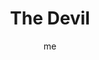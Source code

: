 ---
# basics
title     		 : "The Devil"
token					 : 'major-15'
card_type			 : '' # major, minor, court
layout				 : "tarot-card"
author    		 : 'me'
one_liner 		 : "Shadow, materialism, bondage, delusion"
images				 : ['/assets/images/tarot/rws/rw-major-15.jpg']
keywords			 : ['shadow', 'materialism', 'bondage', 'delusion']
url						 : 'tarot/cards/major-15'
aliases				 : ['devil', 'the-devil']

meaning_light  : "Appreciating the luxuries that life has to offer. Being comfortable in your own skin. Enjoying your sexuality. Splurging on an expensive personal item. Embracing the fact that everyone has a darker side. Dealing with unhealthy impulses in healthy ways."

meaning_shadow : "Putting excessive emphasis on superficial things. Always wanting more. Valuing possessions more than people or relationships. Allowing base instincts to govern your life. Being selfish. Attributing your own dark impulses to outside forces or other people."

# more detail
correspondence_suit 				: ""
correspondence_archetype 		: "The Shadow, The Other"
correspondence_hebrew 			: "Ayin/Eye/70"
correspondence_element 			: ""
correspondence_planet 			: "Saturn"
correspondence_astrological : "Capricorn"
correspondence_mystical 		: "The Biblical Satan, certainly. Fallen angels, including Lucifer. Bacchus and Pan. Tempters and serpents of every stripe."
correspondence_story 				: "The main character comes face to face with their adversary. Alternatively, the main character realizes that his or her own perceptions or actions are the cause of the story’s primary problem."

advice_relationships 	 : "Avoid the temptation to blame everything on everyone else; own your own contribution to the relationship’s success or failure. Doing what feels good is not always the best strategy. Take care that sexual attraction plays a healthy role; resist the tendency to be dominated by cravings."

advice_work 					 : "The bottom line is important, but not all-important. Do not allow material concerns to obscure human issues. There’s nothing wrong with enjoying or being compensated for good work—but keep the money in perspective. Know when to say, “Enough’s enough.”"

advice_spirituality 	 : "Many traditions position the body as bad or evil, something unclean. In your own spiritual practice, consider the wisdom of relishing the body and its spectrum of sensations. You can honor the pleasures of the body without being enslaved by them."

advice_personal_growth : "Be honest: what habit or attitude holds you back most? You might find that the qualities you most detest in others are, in fact, reflections of your darkest self. Rather than be chained to old attitudes or habits, embrace your shortcomings and strive to make more conscious choices."

advice_fortune_telling : "Adultery and unfaithfulness. A string of extremely bad luck is coming your way. Beware evil influences and wolves in sheep’s clothing."

questions	: ["Which plays the greatest role in your challenge: fear, attraction, or denial?", "What all-consuming obsession or passion plays a role in your situation?", "In your situation, are you being led by your conscience or your cravings?", "How might false unity or misrepresented loyalty play a role in your situation?", "What enslaves me? How can I set myself free?", "How can I reevaluate the importance I assign to superficial things?", "To what extent do my cravings define me?"]

# referenced in the symbols.toml data file
symbols	  : ['6', 'devil', 'prisoners', 'flames', 'pentagram', 'nudity']

# metadata
suppress_topnav : true
related_cards 	: ['major-06']

---